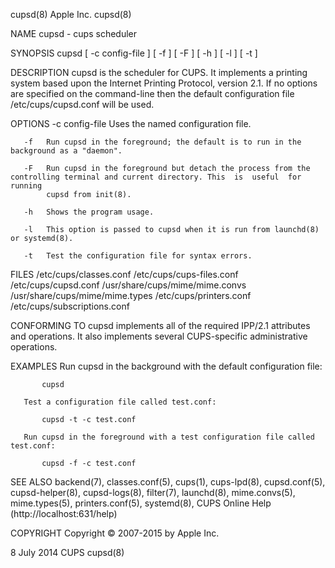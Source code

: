 cupsd(8)                                                            Apple Inc.                                                            cupsd(8)

NAME
       cupsd - cups scheduler

SYNOPSIS
       cupsd [ -c config-file ] [ -f ] [ -F ] [ -h ] [ -l ] [ -t ]

DESCRIPTION
       cupsd  is the scheduler for CUPS. It implements a printing system based upon the Internet Printing Protocol, version 2.1. If no options are
       specified on the command-line then the default configuration file /etc/cups/cupsd.conf will be used.

OPTIONS
       -c config-file
            Uses the named configuration file.

       -f   Run cupsd in the foreground; the default is to run in the background as a "daemon".

       -F   Run cupsd in the foreground but detach the process from the controlling terminal and current directory. This  is  useful  for  running
            cupsd from init(8).

       -h   Shows the program usage.

       -l   This option is passed to cupsd when it is run from launchd(8) or systemd(8).

       -t   Test the configuration file for syntax errors.

FILES
       /etc/cups/classes.conf
       /etc/cups/cups-files.conf
       /etc/cups/cupsd.conf
       /usr/share/cups/mime/mime.convs
       /usr/share/cups/mime/mime.types
       /etc/cups/printers.conf
       /etc/cups/subscriptions.conf

CONFORMING TO
       cupsd implements all of the required IPP/2.1 attributes and operations. It also implements several CUPS-specific administrative operations.

EXAMPLES
       Run cupsd in the background with the default configuration file:

           cupsd

       Test a configuration file called test.conf:

           cupsd -t -c test.conf

       Run cupsd in the foreground with a test configuration file called test.conf:

           cupsd -f -c test.conf

SEE ALSO
       backend(7),  classes.conf(5),  cups(1),  cups-lpd(8),  cupsd.conf(5), cupsd-helper(8), cupsd-logs(8), filter(7), launchd(8), mime.convs(5),
       mime.types(5), printers.conf(5), systemd(8), CUPS Online Help (http://localhost:631/help)

COPYRIGHT
       Copyright © 2007-2015 by Apple Inc.

8 July 2014                                                            CUPS                                                               cupsd(8)
